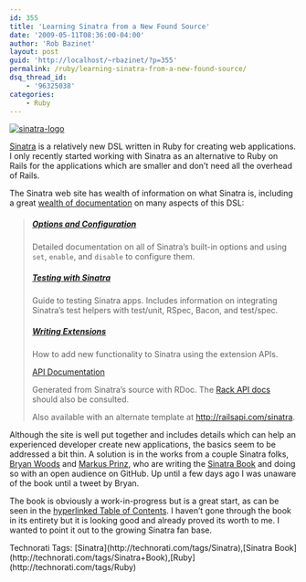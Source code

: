 ```yaml
---
id: 355
title: 'Learning Sinatra from a New Found Source'
date: '2009-05-11T08:36:00-04:00'
author: 'Rob Bazinet'
layout: post
guid: 'http://localhost/~rbazinet/?p=355'
permalink: /ruby/learning-sinatra-from-a-new-found-source/
dsq_thread_id:
    - '96325038'
categories:
    - Ruby
---
```


[![sinatra-logo](http://accidentaltechnologist.com/files/media/image/WindowsLiveWriter/LearnSinatrafromtheSourceFrameworkDocume_7A2E/sinatra-logo_thumb.jpg "sinatra-logo")](http://accidentaltechnologist.com/files/media/image/WindowsLiveWriter/LearnSinatrafromtheSourceFrameworkDocume_7A2E/sinatra-logo_2.jpg)

[Sinatra](http://www.sinatrarb.com/) is a relatively new DSL written in Ruby for creating web applications. I only recently started working with Sinatra as an alternative to Ruby on Rails for the applications which are smaller and don’t need all the overhead of Rails.

The Sinatra web site has wealth of information on what Sinatra is, including a great [wealth of documentation](http://www.sinatrarb.com/documentation.html) on many aspects of this DSL:

> ##### [Options and Configuration](http://www.sinatrarb.com/configuration.html)
> 
> Detailed documentation on all of Sinatra’s built-in options and using `set`, `enable`, and `disable` to configure them.
> 
> ##### [Testing with Sinatra](http://www.sinatrarb.com/testing.html)
> 
> Guide to testing Sinatra apps. Includes information on integrating Sinatra’s test helpers with test/unit, RSpec, Bacon, and test/spec.
> 
> ##### [Writing Extensions](http://www.sinatrarb.com/extensions.html)
> 
> How to add new functionality to Sinatra using the extension APIs.
> 
> [API Documentation](http://www.sinatrarb.com/api/index.html)
> 
> Generated from Sinatra’s source with RDoc. The [Rack API docs](http://rack.rubyforge.org/doc/) should also be consulted.
> 
> Also available with an alternate template at <http://railsapi.com/sinatra>.

Although the site is well put together and includes details which can help an experienced developer create new applications, the basics seem to be addressed a bit thin. A solution is in the works from a couple Sinatra folks, [Bryan Woods](http://wilsoncolab.com/blog/bryan/) and [Markus Prinz](http://blog.nuclearsquid.com/), who are writing the [Sinatra Book](http://github.com/sinatra/sinatra-book/tree/master) and doing so with an open audience on GitHub. Up until a few days ago I was unaware of the book until a tweet by Bryan.

The book is obviously a work-in-progress but is a great start, as can be seen in the [hyperlinked Table of Contents](http://sinatra-book.gittr.com/). I haven’t gone through the book in its entirety but it is looking good and already proved its worth to me. I wanted to point it out to the growing Sinatra fan base.

<div class="wlWriterEditableSmartContent" id="scid:0767317B-992E-4b12-91E0-4F059A8CECA8:7e40a521-e878-4907-8232-b8ebd2f0b336" style="margin: 0px; padding: 0px; display: inline; float: none;">Technorati Tags: [Sinatra](http://technorati.com/tags/Sinatra),[Sinatra Book](http://technorati.com/tags/Sinatra+Book),[Ruby](http://technorati.com/tags/Ruby)</div>